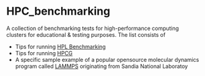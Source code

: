 # HPC_benchmarking
A collection of benchmarking tests for high-performance computing clusters for educational &amp; testing purposes. 
The list consists of 
* Tips for running  [HPL Benchmarking](https://netlib.org/benchmark/hpl/)
* Tips for running [HPCG](https://www.hpcg-benchmark.org/)
* A specific sample example of a popular opensource molecular dynamics program called [LAMMPS](https://www.lammps.org/#gsc.tab=0) originating from Sandia National Laboratoy
